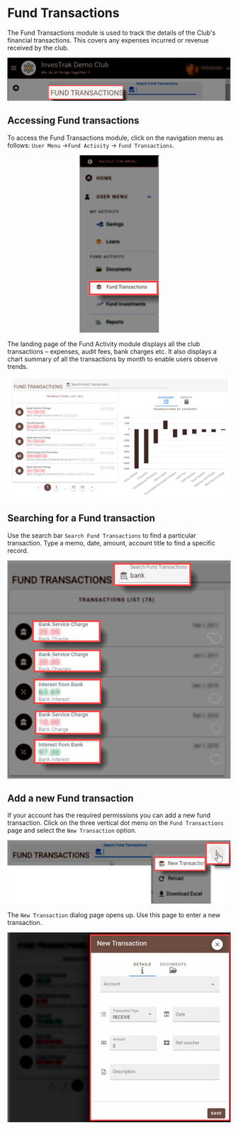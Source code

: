 
# Fund Transactions
The Fund Transactions module is used to track the details of the Club's financial transactions. This covers any expenses incurred or revenue received by the club. 

<p align="center">
    <img src="images/5.0_Fund_Transactions_Banner.png" alt="Fund Transactions">
</p>

## Accessing Fund transactions
To access the Fund Transactions module, click on the navigation menu as follows: `User Menu` ->`Fund Activity` -> `Fund Transactions`.

<p align="center">
    <img src="images/5.1_Fund_Transactions_Menu.png" alt="Fund Transactions menu">
</p>

The landing page of the Fund Activity module displays all the club transactions – expenses, audit fees, bank charges etc. It also displays a chart summary of all the transactions by month to enable users observe trends.

<p align="center">
    <img src="images/5.2_Fund_Transactions_Page.png" alt="Fund Transactions page">
</p>

## Searching for a Fund  transaction 

Use the search bar `Search Fund Transactions` to find a particular transaction. Type a memo, date, amount, account title to find a specific record.

<p align="center">
    <img src="images/5.3_Fund_Transactions_Search.png" alt="Fund Transactions Search">
</p>

## Add a new Fund transaction


If your account has the required permissions you can add a new fund transaction. Click on the three vertical dot menu on the `Fund Transactions` page and select the `New Transaction` option.

<p align="center">
    <img src="images/5.4_Add_Fund_Tx_Menu.png" alt="Add Fund Transaction Menu">
</p>

The `New Transaction` dialog page opens up. Use this page to enter a new transaction.

<p align="center">
    <img src="images/5.5_Add_Fund_Tx_Page.png" alt="AddFund Transactions page">
</p>
